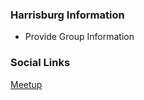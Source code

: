 ### Harrisburg Information
* Provide Group Information

### Social Links
[Meetup](https://www.meetup.com/OWASP-Harrisburg-Chapter)


